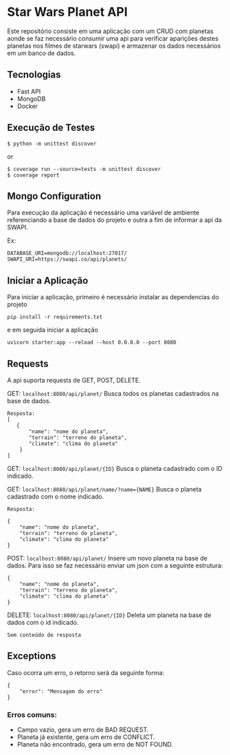 # Star Wars Planet API

Este repositório consiste em uma aplicação com um CRUD com planetas aonde se faz necessário consumir uma api para 
verificar aparições destes planetas nos filmes de starwars (swapi) e armazenar os dados necessários em um banco de 
dados.

## Tecnologias

- Fast API
- MongoDB
- Docker

## Execução de Testes

    $ python -m unittest discover
    
or 

    $ coverage run --source=tests -m unittest discover
    $ coverage report

## Mongo Configuration

Para execução da aplicação é necessário uma variável de ambiente referenciando a base de dados do projeto e outra a fim 
de informar a api da SWAPI.

Ex:

    DATABASE_URI=mongodb://localhost:27017/
    SWAPI_URI=https://swapi.co/api/planets/

## Iniciar a Aplicação

Para iniciar a aplicação, primeiro é necessário instalar as dependencias do projeto
    
    pip install -r requirements.txt
    
e em seguida iniciar a aplicação

    uvicorn starter:app --reload --host 0.0.0.0 --port 8080
    
## Requests
A api suporta requests de GET, POST, DELETE.

GET: `localhost:8080/api/planet/` Busca todos os planetas cadastrados na base de dados.

    Resposta:
    [
       {
           "name": "nome do planeta",
           "terrain": "terreno do planeta",
           "climate": "clima do planeta"
        }
    ]

GET: `localhost:8080/api/planet/{ID}` Busca o planeta cadastrado com o ID indicado.

GET: `localhost:8080/api/planet/name/?name={NAME}` Busca o planeta cadastrado com o nome indicado.

    Resposta:
    
    {
        "name": "nome do planeta",
        "terrain": "terreno do planeta",
        "climate": "clima do planeta"
    }


POST: `localhost:8080/api/planet/` Insere um novo planeta na base de dados. Para isso se faz necessário enviar um json com a seguinte estrutura:

```
{
    "name": "nome do planeta",
    "terrain": "terreno do planeta",
    "climate": "clima do planeta"
}
```

DELETE: `localhost:8080/api/planet/{ID}` Deleta um planeta na base de dados com o id indicado.
    
    Sem conteúdo de resposta


## Exceptions

Caso ocorra um erro, o retorno será da seguinte forma:

```
{
    "error": "Mensagem do erro"
}
```
### Erros comuns:

* Campo vazio, gera um erro de BAD REQUEST.
* Planeta já existente, gera um erro de CONFLICT.
* Planeta não encontrado, gera um erro de NOT FOUND.